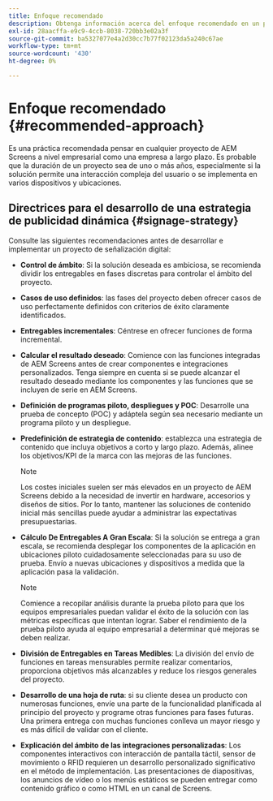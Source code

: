```yaml
---
title: Enfoque recomendado
description: Obtenga información acerca del enfoque recomendado en un proyecto de AEM Screens.
exl-id: 28aacffa-e9c9-4ccb-8038-720bb3e02a3f
source-git-commit: ba5327077e4a2d30cc7b77f02123da5a240c67ae
workflow-type: tm+mt
source-wordcount: '430'
ht-degree: 0%

---
```


# Enfoque recomendado {#recommended-approach}

Es una práctica recomendada pensar en cualquier proyecto de AEM Screens a nivel empresarial como una empresa a largo plazo. Es probable que la duración de un proyecto sea de uno o más años, especialmente si la solución permite una interacción compleja del usuario o se implementa en varios dispositivos y ubicaciones.

## Directrices para el desarrollo de una estrategia de publicidad dinámica {#signage-strategy}

Consulte las siguientes recomendaciones antes de desarrollar e implementar un proyecto de señalización digital:

* **Control de ámbito**: Si la solución deseada es ambiciosa, se recomienda dividir los entregables en fases discretas para controlar el ámbito del proyecto.

* **Casos de uso definidos**: las fases del proyecto deben ofrecer casos de uso perfectamente definidos con criterios de éxito claramente identificados.

* **Entregables incrementales**: Céntrese en ofrecer funciones de forma incremental.

* **Calcular el resultado deseado**: Comience con las funciones integradas de AEM Screens antes de crear componentes e integraciones personalizados. Tenga siempre en cuenta si se puede alcanzar el resultado deseado mediante los componentes y las funciones que se incluyen de serie en AEM Screens.

* **Definición de programas piloto, despliegues y POC**: Desarrolle una prueba de concepto (POC) y adáptela según sea necesario mediante un programa piloto y un despliegue.

* **Predefinición de estrategia de contenido**: establezca una estrategia de contenido que incluya objetivos a corto y largo plazo. Además, alinee los objetivos/KPI de la marca con las mejoras de las funciones.

  >[!NOTE]
  >
  > Los costes iniciales suelen ser más elevados en un proyecto de AEM Screens debido a la necesidad de invertir en hardware, accesorios y diseños de sitios. Por lo tanto, mantener las soluciones de contenido inicial más sencillas puede ayudar a administrar las expectativas presupuestarias.

* **Cálculo De Entregables A Gran Escala**: Si la solución se entrega a gran escala, se recomienda desplegar los componentes de la aplicación en ubicaciones piloto cuidadosamente seleccionadas para su uso de prueba. Envío a nuevas ubicaciones y dispositivos a medida que la aplicación pasa la validación.

  >[!NOTE]
  >
  > Comience a recopilar análisis durante la prueba piloto para que los equipos empresariales puedan validar el éxito de la solución con las métricas específicas que intentan lograr. Saber el rendimiento de la prueba piloto ayuda al equipo empresarial a determinar qué mejoras se deben realizar.

* **División de Entregables en Tareas Medibles**: La división del envío de funciones en tareas mensurables permite realizar comentarios, proporciona objetivos más alcanzables y reduce los riesgos generales del proyecto.

* **Desarrollo de una hoja de ruta**: si su cliente desea un producto con numerosas funciones, envíe una parte de la funcionalidad planificada al principio del proyecto y programe otras funciones para fases futuras. Una primera entrega con muchas funciones conlleva un mayor riesgo y es más difícil de validar con el cliente.

* **Explicación del ámbito de las integraciones personalizadas**: Los componentes interactivos con interacción de pantalla táctil, sensor de movimiento o RFID requieren un desarrollo personalizado significativo en el método de implementación. Las presentaciones de diapositivas, los anuncios de vídeo o los menús estáticos se pueden entregar como contenido gráfico o como HTML en un canal de Screens.
